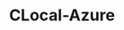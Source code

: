 ---
layout: gsoc
categories: gsoc2018
divid: clocal-azure
title: CLocal-Azure
description: Emulation engine for Azure. <br/>Azure provide emulators for CosmosDB and some cloud function related emulators. However it laks emulation capabilities for the Storage, CDN, API Gateway and many other services. Do your research and plan what are the key features which you could implement.
expectedresults: <ul style="list-style:inherit"><li>CLI tool which will emulate number of Azure Services</li><li>Maintain good code quality throughout</li><li>Write proper unit tests</li><li>Integrate the build and test cases to TravisCI</li></ul>
githuburl: https://github.com/cloudlibz/clocal-azure/
requiredknowledge: NodeJS, Azure
possiblementors: Rumesh Eranga Hapuarachchi
---